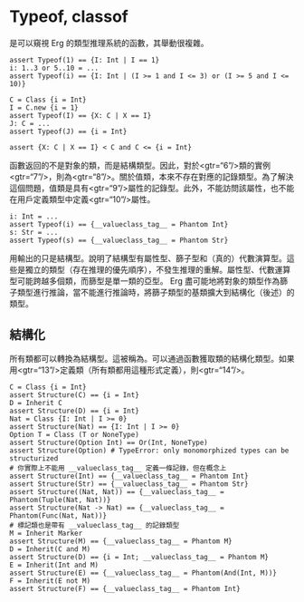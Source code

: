 # Typeof, classof

是可以窺視 Erg 的類型推理系統的函數，其舉動很複雜。


```erg
assert Typeof(1) == {I: Int | I == 1}
i: 1..3 or 5..10 = ...
assert Typeof(i) == {I: Int | (I >= 1 and I <= 3) or (I >= 5 and I <= 10)}

C = Class {i = Int}
I = C.new {i = 1}
assert Typeof(I) == {X: C | X == I}
J: C = ...
assert Typeof(J) == {i = Int}

assert {X: C | X == I} < C and C <= {i = Int}
```

函數返回的不是對象的類，而是結構類型。因此，對於<gtr=“6”/>類的實例<gtr=“7”/>，則為<gtr=“8”/>。關於值類，本來不存在對應的記錄類型。為了解決這個問題，值類是具有<gtr=“9”/>屬性的記錄型。此外，不能訪問該屬性，也不能在用戶定義類型中定義<gtr=“10”/>屬性。


```erg
i: Int = ...
assert Typeof(i) == {__valueclass_tag__ = Phantom Int}
s: Str = ...
assert Typeof(s) == {__valueclass_tag__ = Phantom Str}
```

用輸出的只是結構型。說明了結構型有屬性型、篩子型和（真的）代數演算型。這些是獨立的類型（存在推理的優先順序），不發生推理的重解。屬性型、代數運算型可能跨越多個類，而篩型是單一類的亞型。 Erg 盡可能地將對象的類型作為篩子類型進行推論，當不能進行推論時，將篩子類型的基類擴大到結構化（後述）的類型。

## 結構化

所有類都可以轉換為結構型。這被稱為。可以通過函數獲取類的結構化類型。如果用<gtr=“13”/>定義類（所有類都用這種形式定義），則<gtr=“14”/>。


```erg
C = Class {i = Int}
assert Structure(C) == {i = Int}
D = Inherit C
assert Structure(D) == {i = Int}
Nat = Class {I: Int | I >= 0}
assert Structure(Nat) == {I: Int | I >= 0}
Option T = Class (T or NoneType)
assert Structure(Option Int) == Or(Int, NoneType)
assert Structure(Option) # TypeError: only monomorphized types can be structurized
# 你實際上不能用 __valueclass_tag__ 定義一條記錄，但在概念上
assert Structure(Int) == {__valueclass_tag__ = Phantom Int}
assert Structure(Str) == {__valueclass_tag__ = Phantom Str}
assert Structure((Nat, Nat)) == {__valueclass_tag__ = Phantom(Tuple(Nat, Nat))}
assert Structure(Nat -> Nat) == {__valueclass_tag__ = Phantom(Func(Nat, Nat))}
# 標記類也是帶有 __valueclass_tag__ 的記錄類型
M = Inherit Marker
assert Structure(M) == {__valueclass_tag__ = Phantom M}
D = Inherit(C and M)
assert Structure(D) == {i = Int; __valueclass_tag__ = Phantom M}
E = Inherit(Int and M)
assert Structure(E) == {__valueclass_tag__ = Phantom(And(Int, M))}
F = Inherit(E not M)
assert Structure(F) == {__valueclass_tag__ = Phantom Int}
```